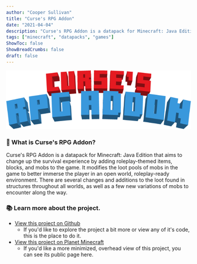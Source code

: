 ```yaml
---
author: "Cooper Sullivan"
title: "Curse's RPG Addon"
date: "2021-04-04"
description: "Curse's RPG Addon is a datapack for Minecraft: Java Edition that aims to change up the survival experience by adding roleplay-themed items, blocks, and mobs to the game."
tags: ["minecraft", "datapacks", "games"]
ShowToc: false
ShowBreadCrumbs: false
draft: false
---
```


![](static/images/curses-rpg-addon.png)

### 📖 What is Curse's RPG Addon?
Curse's RPG Addon is a datapack for Minecraft: Java Edition that aims to change up the survival experience by adding roleplay-themed items, blocks, and mobs to the game. 
It modifies the loot pools of mobs in the game to better immerse the player in an open world, roleplay-ready environment.
There are several changes and additions to the loot found in structures throughout all worlds, as well as a few new variations of mobs to encounter along the way.

### 📚 Learn more about the project.
* [View this project on Github](https://github.com/coopersully/rp-addon)
	* If you'd like to explore the project a bit more or view any of it's code, this is the place to do it.
* [View this project on Planet Minecraft](https://www.planetminecraft.com/data-pack/curse-s-rp-addon)
	* If you'd like a more minimized, overhead view of this project, you can see its public page here.